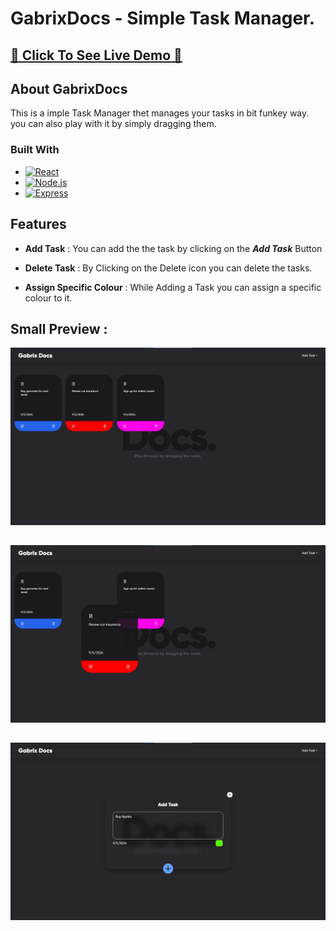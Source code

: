# GabrixDocs - Simple Task Manager.


## [🔸 Click To See Live Demo 🔸](https://trn-gabru.github.io/GabrixDocs/) 
 


## About GabrixDocs
This is a imple Task Manager thet manages your tasks in bit funkey way. you can also play with it by simply dragging them.

### Built With

- [![React][React.js]][React-url]
- [![Node.js][Node.js]][Node.js-url]
- [![Express][Express]][Express-url]

## Features

- **Add Task** : You can add the the task by clicking on the ***Add Task*** Button

- **Delete Task** : By Clicking on the Delete icon you can delete the tasks.

- **Assign Specific Colour** : While Adding a Task you can assign a specific colour to it.  



##

## Small Preview :



[MongoDB]: https://img.shields.io/badge/MongoDB-126149?style=for-the-badge&logo=mongodb&logoColor=white
[MongoDB-url]: https://refine.dev/
[React.js]: https://img.shields.io/badge/React-20232A?style=for-the-badge&logo=react&logoColor=61DAFB
[React-url]: https://reactjs.org/
[Node.js]: https://img.shields.io/badge/Node.js-333333?style=for-the-badge&logo=node.js&logoColor=white
[Node.js-url]: https://openai.com/
[Express]: https://img.shields.io/badge/Express-FDFDFD?style=for-the-badge&logo=express&logoColor=black
[Express-url]: https://appwrite.io/
[Chakra]: https://img.shields.io/badge/Chakra-67CACB?style=for-the-badge&logo=chakraui&logoColor=white
[Chakra-url]: https://chakra-ui.com/





![Home Screen](https://github.com/trn-gabru/GabrixDocs/blob/master/images/Screenshot%202024-09-05%20152552.jpg?raw=true)

##

![Home Screen](https://github.com/trn-gabru/GabrixDocs/blob/master/images/Screenshot%202024-09-05%20153223.jpg?raw=true)

##

![Add Task](https://github.com/trn-gabru/GabrixDocs/blob/master/images/Screenshot%202024-09-05%20160740.jpg?raw=true)

